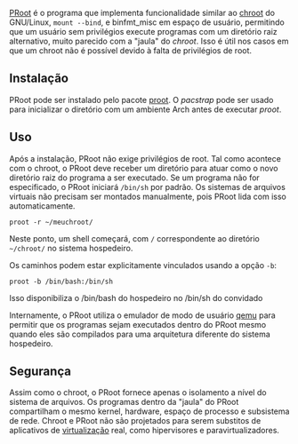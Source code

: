 [PRoot](https://proot-me.github.io) é o programa que implementa funcionalidade similar ao [chroot](/index.php/Chroot_(Portugu%C3%AAs) "Chroot (Português)") do GNU/Linux, `mount --bind`, e binfmt_misc em espaço de usuário, permitindo que um usuário sem privilégios execute programas com um diretório raiz alternativo, muito parecido com a "jaula" do *chroot*. Isso é útil nos casos em que um chroot não é possível devido à falta de privilégios de root.

## Instalação

PRoot pode ser instalado pelo pacote [proot](https://aur.archlinux.org/packages/proot/). O *pacstrap* pode ser usado para inicializar o diretório com um ambiente Arch antes de executar *proot*.

## Uso

Após a instalação, PRoot não exige privilégios de root. Tal como acontece com o chroot, o PRoot deve receber um diretório para atuar como o novo diretório raiz do programa a ser executado. Se um programa não for especificado, o PRoot iniciará `/bin/sh` por padrão. Os sistemas de arquivos virtuais não precisam ser montados manualmente, pois PRoot lida com isso automaticamente.

```
proot -r ~/meuchroot/

```

Neste ponto, um shell começará, com `/` correspondente ao diretório `~/chroot/` no sistema hospedeiro.

Os caminhos podem estar explicitamente vinculados usando a opção `-b`:

```
proot -b /bin/bash:/bin/sh

```

Isso disponibiliza o /bin/bash do hospedeiro no /bin/sh do convidado

Internamente, o PRoot utiliza o emulador de modo de usuário [qemu](/index.php/Qemu "Qemu") para permitir que os programas sejam executados dentro do PRoot mesmo quando eles são compilados para uma arquitetura diferente do sistema hospedeiro.

## Segurança

Assim como o chroot, o PRoot fornece apenas o isolamento a nível do sistema de arquivos. Os programas dentro da "jaula" do PRoot compartilham o mesmo kernel, hardware, espaço de processo e subsistema de rede. Chroot e PRoot não são projetados para serem substitos de aplicativos de [virtualização](/index.php/Virtualiza%C3%A7%C3%A3o "Virtualização") real, como hipervisores e paravirtualizadores.